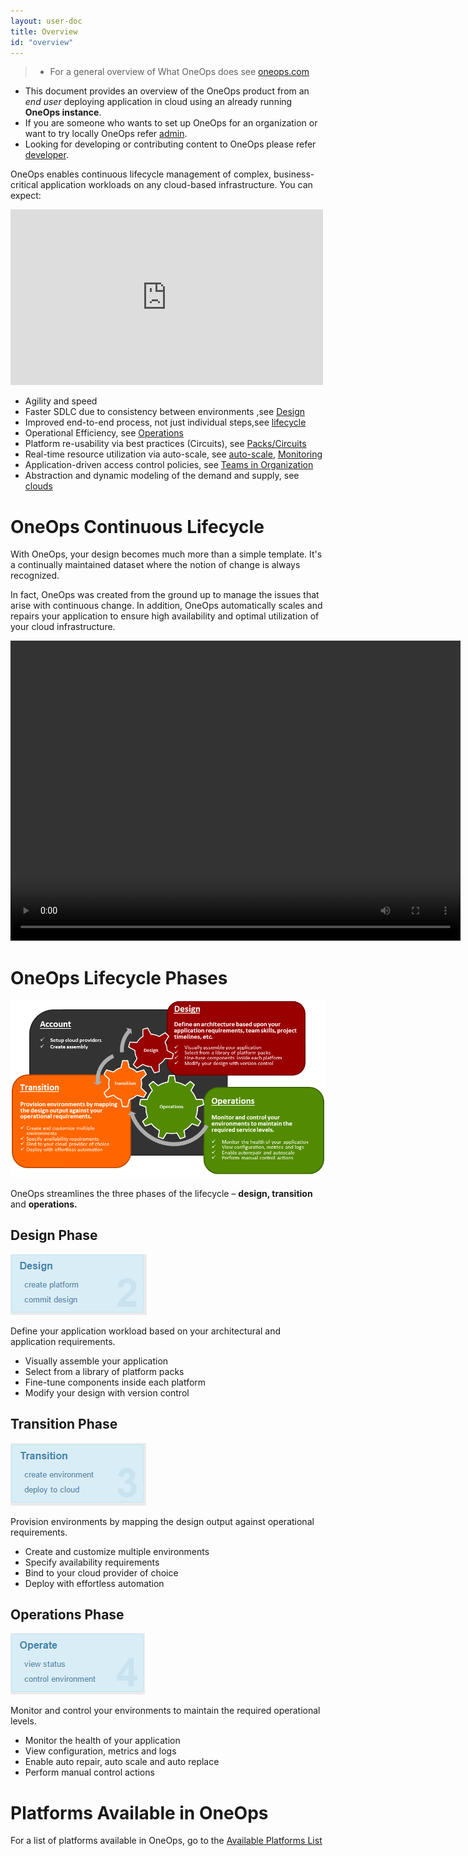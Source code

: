 ```yaml
---
layout: user-doc
title: Overview
id: "overview"
---
```


> * For a general overview of What OneOps does see [oneops.com](http://www.oneops.com)
* This document provides an overview of the OneOps product from an *end user*
deploying application in cloud  using an already running **OneOps instance**.
* If you are someone who wants to set up OneOps for an organization or want to
try locally OneOps refer [admin][].
* Looking for developing or contributing content to OneOps please refer [developer][].



OneOps enables continuous lifecycle management of complex, business-critical application workloads on any cloud-based infrastructure. You can expect:

<iframe src="https://player.vimeo.com/video/44430261" width="500" height="281" frameborder="0" webkitallowfullscreen mozallowfullscreen allowfullscreen></iframe><br/>


* Agility and speed
* Faster SDLC due to consistency between environments ,see [Design][]
* Improved end-to-end process, not just individual steps,see [lifecycle][]
* Operational Efficiency, see [Operations][]
* Platform re-usability via best practices (Circuits), see [Packs/Circuits][]
* Real-time resource utilization via auto-scale, see [auto-scale][], [Monitoring][]
* Application-driven access control policies, see [Teams in Organization][]
* Abstraction and dynamic modeling of the demand and supply, see [clouds][]


# OneOps Continuous Lifecycle

With OneOps, your design becomes much more than a simple template. It's a
continually maintained dataset where the notion of change is always recognized.

In fact, OneOps was created from the ground up to manage the issues that arise with
continuous change. In addition, OneOps automatically scales and repairs your
application to ensure high availability and optimal utilization of your cloud infrastructure.

<video width="720" height="480" preload="metadata" controls="" class="grovo-video">
    <source src="http://videos.grovo.com/0515_walmart-what-is-oneops_4668.webm?vpv=1" type="video/webm">
    Your browser does not implement HTML5 video.
</video>

# OneOps Lifecycle Phases

![OneOps Product Overview](/assets/docs/local/images/oneops-product-overview.png)

OneOps streamlines the three phases of the lifecycle – **design, transition** and **operations.**

## Design Phase

![Basic Introduction Continuous Lifecycle Design](/assets/docs/local/images/basic-introduction-continuous-lifecycle-design.png)

Define your application workload based on your architectural and application requirements.

* Visually assemble your application
* Select from a library of platform packs
* Fine-tune components inside each platform
* Modify your design with version control

## Transition Phase

![Basic Introduction Transition Lifecycle Transition](/assets/docs/local/images/basic-introduction-continuous-lifecycle-transition.png)

Provision environments by mapping the design output against operational requirements.

* Create and customize multiple environments
* Specify availability requirements
* Bind to your cloud provider of choice
* Deploy with effortless automation

## Operations Phase

![Basic Introduction Continuous Lifecycle Operations](/assets/docs/local/images/basic-introduction-continuous-lifecycle-operations.png)

Monitor and control your environments to maintain the required operational levels.

* Monitor the health of your application
* View configuration, metrics and logs
* Enable auto repair, auto scale and auto replace
* Perform manual control actions

# Platforms Available in OneOps

For a list of platforms available in OneOps, go to the [Available Platforms List][]

[admin]:/admin/overview/
[developer]:/developer/overview/
[user]:/user/overview/
[Design]:/user/key-concepts/#design-in-oneops
[Transition]:/user/key-concepts/#transition-in-oneops
[Operations]:/user/key-concepts/#operations-in-oneops
[Add a Platform]:/user/howto/add-a-platform-to-a-design.html
[platforms]:/user/key-concepts/#platform
[Platform Dependency]:/user/references/#platform-links-reference
[Environment]:/user/key-concepts/#environment
[Components]:/user/key-concepts/#component
[catalogs]:/user/howto/catalogs.html
[Packs/Circuits]:/user/references/#platform-packs
[Availability Modes]:/user/references/#availability-modes
[Environment Profiles]:/user/references/#environment-profiles
[Detailed Environment]:/user/references/#environment
[Detailed Transition]:/user/references/#transition
[Monitoring]:/user/references/#monitoring-reference
[Assembly]:/user/key-concepts/#assembly
[deployment-architecture-overview]:/user/key-concepts/#deployment-architecture-overview
[Account]:/user/howto/set-up-your-user-account.html
[clouds]:/user/references/#cloud-providers
[platforms]:/user/references/#platform-packs
[create assembly]:/user/howto/create-assemblies-to-design-applications.html
[create design]:/user/howto/add-new-cloud.html
[create platform]:/user/howto/add-a-platform-to-a-design.html
[commit design]:/user/howto/add-a-platform-to-a-design.html
[create environment]:/user/howto/create-an-environment.html
[deploy to cloud]:/user/howto/deploy-to-cloud.html
[view status]:/user/howto/create-an-environment.html
[view status]:/user/howto/control-environment.html
[initial set up]:/user/getting-started/
[Teams in Organization]:/user/howto/create-a-team-in-an-organization.html
[Add a User to a Team]:/user/howto/add-user-to-team.html
[lifecycle]:/user/key-concepts/#oneops-lifecycle-phases
[clouds]:/user/references/#cloud-providers
[auto-scale]:/user/references/#auto-scale
[Available Platforms List]:/user/references/#available-platforms-list

